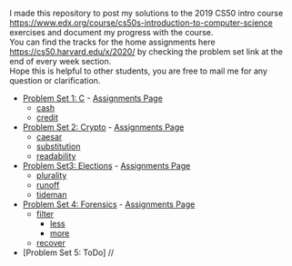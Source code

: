 I made this repository to post my solutions to the 2019 CS50 intro course https://www.edx.org/course/cs50s-introduction-to-computer-science exercises and document my progress with the course. <br>
You can find the tracks for the home assignments here https://cs50.harvard.edu/x/2020/ by checking the problem set link at the 
end of every week section. <br>
Hope this is helpful to other students, you are free to mail me for any question or clarification.

- [Problem Set 1: C](/C/pset1) - <a href='https://cs50.harvard.edu/x/2020/psets/1/'> Assignments Page
  * [cash](/C/pset1/cash)
  * [credit](/C/pset1/credit)
- [Problem Set 2: Crypto](/C/pset2) - <a href='https://cs50.harvard.edu/x/2020/psets/2/'> Assignments Page 
  * [caesar](/C/pset2/caesar)
  * [substitution](/C/pset2/substitution)
  * [readability](/C/pset2/readability)
- [Problem Set3: Elections](/C/pset3) - <a href='https://cs50.harvard.edu/x/2020/psets/3/'> Assignments Page 
  * [plurality](/C/pset3/plurality)
  * [runoff](/C/pset3/runoff)
  * [tideman](/C/pset3/tideman)
- [Problem Set 4: Forensics](/C/pset4) - <a href='https://cs50.harvard.edu/x/2020/psets/4/'> Assignments Page 
  * filter
    + [less](/C/pset4/filter)
    + [more](/C/pset4/border-detection)
  * [recover](/C/pset4/recover)
- [Problem Set 5: ToDo] //
